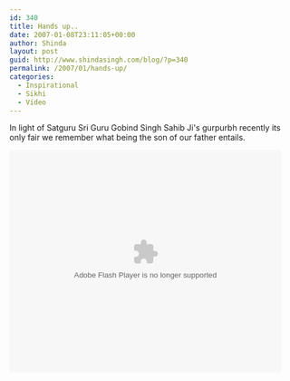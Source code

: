 ```yaml
---
id: 340
title: Hands up..
date: 2007-01-08T23:11:05+00:00
author: Shinda
layout: post
guid: http://www.shindasingh.com/blog/?p=340
permalink: /2007/01/hands-up/
categories:
  - Inspirational
  - Sikhi
  - Video
---
```

In light of Satguru Sri Guru Gobind Singh Sahib Ji's gurpurbh recently its only fair we remember what being the son of our father entails.

<embed type="application/x-shockwave-flash" src="http://flash.revver.com/player/1.0/player.swf" pluginspage="http://www.macromedia.com/go/getflashplayer" scale="noScale" salign="TL" bgcolor="#ffffff" flashvars="mediaId=136423&affiliateId=57259" wmode="transparent" height="392" width="480">
</embed>